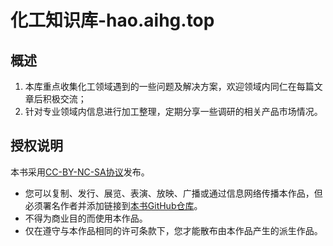 # 化工知识库-hao.aihg.top

## 概述

1. 本库重点收集化工领域遇到的一些问题及解决方案，欢迎领域内同仁在每篇文章后积极交流；
2. 针对专业领域内信息进行加工整理，定期分享一些调研的相关产品市场情况。

## 授权说明

本书采用[CC-BY-NC-SA协议](https://creativecommons.org/licenses/by-nc-sa/4.0/deed.zh-hans)发布。

- 您可以复制、发行、展览、表演、放映、广播或通过信息网络传播本作品，但必须署名作者并添加链接到[本书GitHub仓库](https://github.com/chemtour/chemtour)。
- 不得为商业目的而使用本作品。
- 仅在遵守与本作品相同的许可条款下，您才能散布由本作品产生的派生作品。
